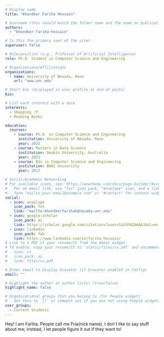 ```yaml
---
# Display name
title: "Khondker Fariha Hossain"

# Username (this should match the folder name and the name on publications)
authors:
  - "khondker-fariha-hossain"

# Is this the primary user of the site?
superuser: false

# Role/position (e.g., Professor of Artificial Intelligence)
role: Ph.D. Student in Computer Science and Engineering

# Organizations/Affiliations
organizations:
  - name: University of Nevada, Reno
    url: "www.unr.edu"

# Short bio (displayed in user profile at end of posts)
bio:

# List each interest with a dash
interests:
  - Shopping :P
  - Reading Books

education:
  courses:
    - course: Ph.D. in Computer Science and Engineering
      institution: University of Nevada, Reno
      year: 2025
    - course: Masters in Data Science
      institution: Deakin University, Australia
      year: 2021
    - course: BSc in Computer Science and Engineering
      institution: BRAC University
      year: 2017

# Social/Academic Networking
# For available icons, see: https://wowchemy.com/docs/page-builder/#icons
#   For an email link, use "fas" icon pack, "envelope" icon, and a link in the
#   form "mailto:your-email@example.com" or "#contact" for contact widget.
social:
  - icon: envelope
    icon_pack: fas
    link: "mailto:khondkerfarihah@nevada.unr.edu"
  - icon: google-scholar
    icon_pack: ai
    link: https://scholar.google.com/citations?user=SiLRFNIAAAAJ&hl=en
  - icon: linkedin
    icon_pack: fab
    link: https://www.linkedin.com/in/fariha-hossain/
# Link to a PDF of your resume/CV from the About widget.
# To enable, copy your resume/CV to `static/files/cv.pdf` and uncomment the lines below.
# - icon: cv
#   icon_pack: ai
#   link: files/cv.pdf

# Enter email to display Gravatar (if Gravatar enabled in Config)
email: ""

# Highlight the author in author lists? (true/false)
highlight_name: false

# Organizational groups that you belong to (for People widget)
#   Set this to `[]` or comment out if you are not using People widget.
user_groups:
  - Current Students
---
```


Hey! I am Fariha. People call me Fria(nick name). I don't like to say stuff about me; instead, I let people figure it out if they want to!
